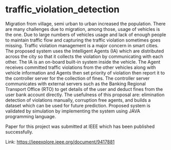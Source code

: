 # traffic_violation_detection
Migration from village, semi urban to urban increased the population. There are many challenges due to migration, among those, usage of vehicles is the one. Due to large numbers of vehicles usage and lack of enough people to maintain traffic flow and capturing the traffic violation sometimes goes missing. Traffic violation management is a major concern in smart cities. The proposed system uses the Intelligent Agents (IA) which are distributed across the city so that it collects the violation by communicating with each other. The IA is an on-board built-in system inside the vehicle. The Agent receives committed traffic violations from the other vehicles along with vehicle information and Agents then set priority of violation then report it to the controller server for the collection of fines. The controller server communicates with external servers such as the Banking Regional Transport Office (RTO) to get details of the user and deduct fines from the user bank account directly. The usefulness of this proposal are: elimination detection of violations manually, corruption free agents, and builds a dataset which can be used for future prediction. Proposed system is validated by simulation by implementing the system using JAVA programming language.

Paper for this project was submitted at IEEE which has been published successfully.

Link: https://ieeexplore.ieee.org/document/9417881
